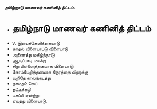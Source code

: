 **தமிழ்நாடு மாணவர் கணினித் திட்டம்**
- # தமிழ்நாடு மாணவர் கணினித் திட்டம்
- v. இன்பக்கேளிக்கையாடு
- காதல் விளையாட்டு விளையாடு
- அணைத்து மகிழ்ந்நாடு
- ஆடிப்பாடி மயக்கு
- சிறு பிள்ளைத்தனமாக விளையாடு
- சோம்பேறித்தனமாக நேரத்தை வீணாக்கு
- வறிதே காலங்கடத்து
- தாமதம் செய்
- தட்டிக்கழி
- பசப்பி ஏன்ற்று
- ஏய்த்து விளையாடு.

